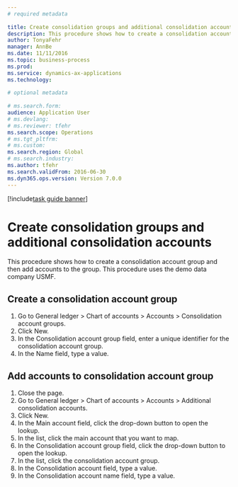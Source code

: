 ```yaml
--- 
# required metadata 
 
title: Create consolidation groups and additional consolidation accounts
description: This procedure shows how to create a consolidation account group and then add accounts to the group. 
author: TonyaFehr 
manager: AnnBe 
ms.date: 11/11/2016
ms.topic: business-process 
ms.prod:  
ms.service: dynamics-ax-applications 
ms.technology:  
 
# optional metadata 
 
# ms.search.form:   
audience: Application User 
# ms.devlang:  
# ms.reviewer: tfehr 
ms.search.scope: Operations 
# ms.tgt_pltfrm:  
# ms.custom:  
ms.search.region: Global
# ms.search.industry: 
ms.author: tfehr 
ms.search.validFrom: 2016-06-30 
ms.dyn365.ops.version: Version 7.0.0 
---
```


[!include[task guide banner](.../includes/task-guide-banner.md)]

# Create consolidation groups and additional consolidation accounts

This procedure shows how to create a consolidation account group and then add accounts to the group. This procedure uses the demo data company USMF.


## Create a consolidation account group
1. Go to General ledger > Chart of accounts > Accounts > Consolidation account groups.
2. Click New.
3. In the Consolidation account group field, enter a unique identifier for the consolidation account group.
4. In the Name field, type a value.

## Add accounts to consolidation account group
1. Close the page.
2. Go to General ledger > Chart of accounts > Accounts > Additional consolidation accounts.
3. Click New.
4. In the Main account field, click the drop-down button to open the lookup.
5. In the list, click the main account that you want to map.
6. In the Consolidation account group field, click the drop-down button to open the lookup.
7. In the list, click the consolidation account group.
8. In the Consolidation account field, type a value.
9. In the Consolidation account name field, type a value.

